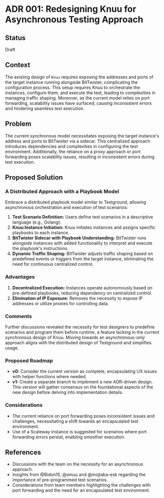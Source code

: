 # ADR 001: Redesigning Knuu for Asynchronous Testing Approach

## Status

Draft

## Context

The existing design of `Knuu` requires exposing the addresses and ports of the target instance running alongside BitTwister, complicating the configuration process. This setup requires Knuu to orchestrate the instances, configure them, and execute the test, leading to complexities in managing traffic shaping. Moreover, as the current model relies on port forwarding, scalability issues have surfaced, causing inconsistent errors and hindering seamless test execution.

## Problem

The current synchronous model necessitates exposing the target instance's address and ports to BitTwister via a sidecar. This centralized approach introduces dependencies and complexities in configuring the test environment. Additionally, the reliance on a proxy approach or port forwarding poses scalability issues, resulting in inconsistent errors during test execution.

## Proposed Solution

### A Distributed Approach with a Playbook Model

Embrace a distributed playbook model similar to Testground, allowing asynchronous orchestration and execution of test scenarios:

1. **Test Scenario Definition:** Users define test scenarios in a descriptive language (e.g., Golang).
2. **Knuu Instance Initiation:** Knuu initiates instances and assigns specific playbooks to each instance.
3. **BitTwister Sidecar with Playbook Understanding:** BitTwister runs alongside instances with added functionality to interpret and execute the playbook's instructions.
4. **Dynamic Traffic Shaping:** BitTwister adjusts traffic shaping based on predefined events or triggers from the target instance, eliminating the need for continuous centralized control.

### Advantages

1. **Decentralized Execution:** Instances operate autonomously based on pre-defined playbooks, reducing dependency on centralized control.
2. **Elimination of IP Exposure:** Removes the necessity to expose IP addresses or utilize proxies for controlling data.

### Comments

Further discussions revealed the necessity for test designers to predefine scenarios and program them before runtime, a feature lacking in the current synchronous design of Knuu. Moving towards an asynchronous-only approach aligns with the distributed design of Testground and simplifies usage.

### Proposed Roadmap

- **v0:** Consider the current version as complete, encapsulating UX issues with helper functions where needed.
- **v1:** Create a separate branch to implement a new ADR-driven design. This version will gather consensus on the foundational aspects of the new design before delving into implementation details.

### Considerations

- The current reliance on port forwarding poses inconsistent issues and challenges, necessitating a shift towards an encapsulated test environment.
- Use of a Scaleway instance is suggested for scenarios where port forwarding errors persist, enabling smoother execution.

## References

- Discussions with the team on the necessity for an asynchronous approach.
- Insights from @Bidon15, @smuu and @mojtaba-esk regarding the importance of pre-programmed test scenarios.
- Considerations from team members highlighting the challenges with port forwarding and the need for an encapsulated test environment.
